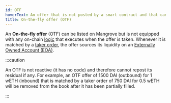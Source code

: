 ```yaml
---
id: OTF
hoverText: An offer that is not posted by a smart contract and that can only source liquidity from an EOA.
title: On-the-fly offer (OTF)
---
```


An **On-the-fly offer** (OTF) can be listed on Mangrove but is not equipped with any on-chain [logic](../contracts/explanations/offer-maker/README.md#executing-offers) that executes when the offer is taken. Whenever it is matched by a [taker order](contracts/explanations/offer-taker.md#taking-offers), the offer sources its liquidity on an [Externally Owned Account (EOA)](#externally-owned-account-eoa).

:::caution

An OTF is not reactive (it has no code) and therefore cannot repost its residual if any. For example, an OTF offer of 1500 DAI (outbound) for 1 wETH (inbound) that is matched by a taker order of 750 DAI for 0.5 wETH will be removed from the book after it has been partially filled.

:::